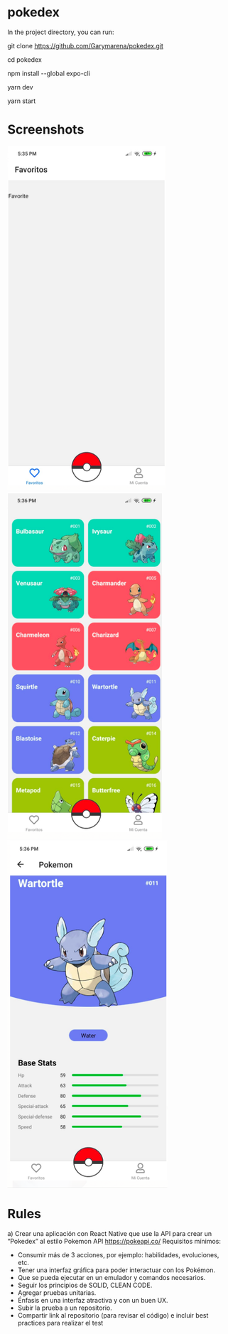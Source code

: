 # pokedex

In the project directory, you can run:

git clone https://github.com/Garymarena/pokedex.git

cd pokedex

npm install --global expo-cli

yarn dev

yarn start

# Screenshots

![Screenshot](pokedex.png)
![Screenshot](pokedex2.png)
![Screenshot](pokedex3.png)

# Rules

a) Crear una aplicación con React Native que use la API para crear un “Pokedex” al estilo Pokemon
API
https://pokeapi.co/
Requisitos mínimos:

- Consumir más de 3 acciones, por ejemplo: habilidades, evoluciones, etc.
- Tener una interfaz gráfica para poder interactuar con los Pokémon.
- Que se pueda ejecutar en un emulador y comandos necesarios.
- Seguir los principios de SOLID, CLEAN CODE.
- Agregar pruebas unitarias.
- Énfasis en una interfaz atractiva y con un buen UX.
- Subir la prueba a un repositorio.
- Compartir link al repositorio (para revisar el código) e incluir best practices para realizar el test
